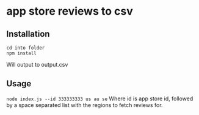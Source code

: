 # app store reviews to csv

## Installation

```
cd into folder
npm install
```

Will output to output.csv

## Usage

`node index.js --id 333333333 us au se`
Where id is app store id, followed by a space separated list with the regions to fetch reviews for.
